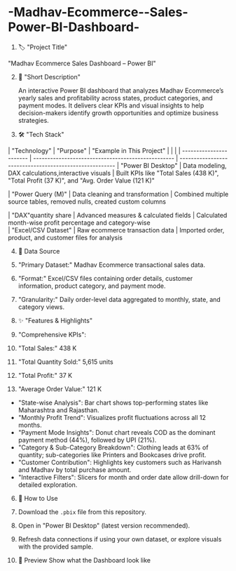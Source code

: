 # -Madhav-Ecommerce--Sales- Power-BI-Dashboard-
1. 🏷️ "Project Title"

  "Madhav Ecommerce Sales Dashboard – Power BI"

2. 📝 "Short Description"

   An interactive Power BI dashboard that analyzes Madhav Ecommerce’s yearly sales and profitability across states, product categories, and       payment modes.
   It delivers clear KPIs and visual insights to help decision-makers identify growth opportunities and optimize business strategies.

3. 🛠️ "Tech Stack"

|    "Technology"           |                  "Purpose"                           |           "Example in This Project"                       |                           |                                                      |
| -----------------------   | --------------------------------------------------   | -------------------------------------------------------   | "Power BI Desktop"        | Data modeling, DAX calculations,interactive visuals  | Built KPIs like "Total Sales (438 K)", "Total Profit                                                                                           (37 K)", and "Avg. Order Value (121 K)"

| "Power Query (M)"         | Data cleaning and transformation                     | Combined multiple source tables, removed nulls, created       custom columns  

| "DAX"quantity share       | Advanced measures & calculated fields                | Calculated month-wise profit percentage and category-wise                           
| "Excel/CSV Dataset"       | Raw ecommerce transaction data                       | Imported order, product, and customer files for analysis                                        

4. 📂 Data Source

1. "Primary Dataset:" Madhav Ecommerce transactional sales data.
2. "Format:" Excel/CSV files containing order details, customer information, product category, and payment mode.
3. "Granularity:" Daily order-level data aggregated to monthly, state, and category views.

5. ✨ "Features & Highlights"

1. "Comprehensive KPIs":
2. "Total Sales:" 438 K
3. "Total Quantity Sold:" 5,615 units
4. "Total Profit:" 37 K
5. "Average Order Value:" 121 K

* "State-wise Analysis": Bar chart shows top-performing states like Maharashtra and Rajasthan.
* "Monthly Profit Trend": Visualizes profit fluctuations across all 12 months.
* "Payment Mode Insights": Donut chart reveals COD as the dominant payment method (44%), followed by UPI (21%).
* "Category & Sub-Category Breakdown": Clothing leads at 63% of quantity; sub-categories like Printers and Bookcases drive profit.
* "Customer Contribution": Highlights key customers such as Harivansh and Madhav by total purchase amount.
* "Interactive Filters": Slicers for month and order date allow drill-down for detailed exploration.

6. 🚀 How to Use
1. Download the `.pbix` file from this repository.
2. Open in "Power BI Desktop" (latest version recommended).
3. Refresh data connections if using your own dataset, or explore visuals with the provided sample.

7. 📸 Preview
Show what the Dashboard look like
